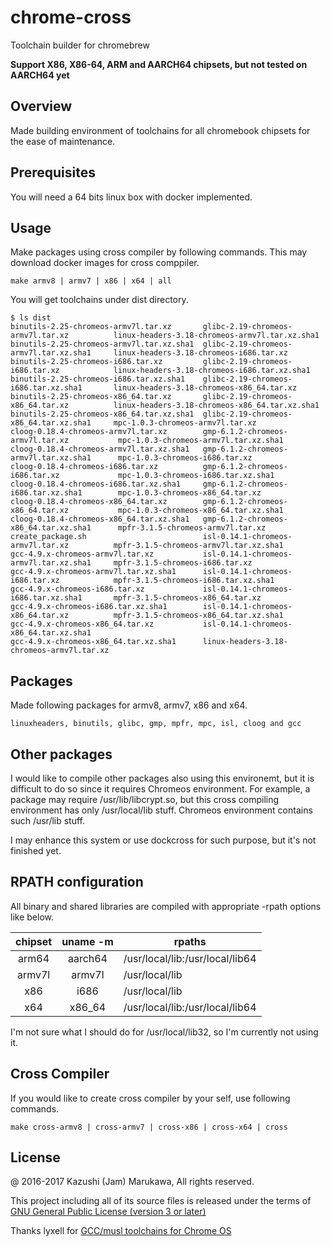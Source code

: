 chrome-cross
============
Toolchain builder for chromebrew

**Support X86, X86-64, ARM and AARCH64 chipsets, but not tested on AARCH64 yet**

Overview
--------

Made building environment of toolchains for all chromebook chipsets for the ease of maintenance.

Prerequisites
-------------

You will need a 64 bits linux box with docker implemented.

Usage
-----

Make packages using cross compiler by following commands.  This may download docker images for cross comppiler.

    make armv8 | armv7 | x86 | x64 | all

You will get toolchains under dist directory.

```
$ ls dist
binutils-2.25-chromeos-armv7l.tar.xz       glibc-2.19-chromeos-armv7l.tar.xz          linux-headers-3.18-chromeos-armv7l.tar.xz.sha1
binutils-2.25-chromeos-armv7l.tar.xz.sha1  glibc-2.19-chromeos-armv7l.tar.xz.sha1     linux-headers-3.18-chromeos-i686.tar.xz
binutils-2.25-chromeos-i686.tar.xz         glibc-2.19-chromeos-i686.tar.xz            linux-headers-3.18-chromeos-i686.tar.xz.sha1
binutils-2.25-chromeos-i686.tar.xz.sha1    glibc-2.19-chromeos-i686.tar.xz.sha1       linux-headers-3.18-chromeos-x86_64.tar.xz
binutils-2.25-chromeos-x86_64.tar.xz       glibc-2.19-chromeos-x86_64.tar.xz          linux-headers-3.18-chromeos-x86_64.tar.xz.sha1
binutils-2.25-chromeos-x86_64.tar.xz.sha1  glibc-2.19-chromeos-x86_64.tar.xz.sha1     mpc-1.0.3-chromeos-armv7l.tar.xz
cloog-0.18.4-chromeos-armv7l.tar.xz        gmp-6.1.2-chromeos-armv7l.tar.xz           mpc-1.0.3-chromeos-armv7l.tar.xz.sha1
cloog-0.18.4-chromeos-armv7l.tar.xz.sha1   gmp-6.1.2-chromeos-armv7l.tar.xz.sha1      mpc-1.0.3-chromeos-i686.tar.xz
cloog-0.18.4-chromeos-i686.tar.xz          gmp-6.1.2-chromeos-i686.tar.xz             mpc-1.0.3-chromeos-i686.tar.xz.sha1
cloog-0.18.4-chromeos-i686.tar.xz.sha1     gmp-6.1.2-chromeos-i686.tar.xz.sha1        mpc-1.0.3-chromeos-x86_64.tar.xz
cloog-0.18.4-chromeos-x86_64.tar.xz        gmp-6.1.2-chromeos-x86_64.tar.xz           mpc-1.0.3-chromeos-x86_64.tar.xz.sha1
cloog-0.18.4-chromeos-x86_64.tar.xz.sha1   gmp-6.1.2-chromeos-x86_64.tar.xz.sha1      mpfr-3.1.5-chromeos-armv7l.tar.xz
create_package.sh                          isl-0.14.1-chromeos-armv7l.tar.xz          mpfr-3.1.5-chromeos-armv7l.tar.xz.sha1
gcc-4.9.x-chromeos-armv7l.tar.xz           isl-0.14.1-chromeos-armv7l.tar.xz.sha1     mpfr-3.1.5-chromeos-i686.tar.xz
gcc-4.9.x-chromeos-armv7l.tar.xz.sha1      isl-0.14.1-chromeos-i686.tar.xz            mpfr-3.1.5-chromeos-i686.tar.xz.sha1
gcc-4.9.x-chromeos-i686.tar.xz             isl-0.14.1-chromeos-i686.tar.xz.sha1       mpfr-3.1.5-chromeos-x86_64.tar.xz
gcc-4.9.x-chromeos-i686.tar.xz.sha1        isl-0.14.1-chromeos-x86_64.tar.xz          mpfr-3.1.5-chromeos-x86_64.tar.xz.sha1
gcc-4.9.x-chromeos-x86_64.tar.xz           isl-0.14.1-chromeos-x86_64.tar.xz.sha1
gcc-4.9.x-chromeos-x86_64.tar.xz.sha1      linux-headers-3.18-chromeos-armv7l.tar.xz
```

Packages
--------

Made following packages for armv8, armv7, x86 and x64.

    linuxheaders, binutils, glibc, gmp, mpfr, mpc, isl, cloog and gcc

Other packages
--------------

I would like to compile other packages also using this environemt, but it is difficult to do so since it requires Chromeos environment.  For example, a package may require /usr/lib/libcrypt.so, but this cross compiling environment has only /usr/local/lib stuff.  Chromeos environment contains such /usr/lib stuff.

I may enhance this system or use dockcross for such purpose, but it's not finished yet.

RPATH configuration
-------------------

All binary and shared libraries are compiled with appropriate -rpath options like below.

|chipset|uname -m|rpaths|
|:---:|:---:|---|
|arm64|aarch64|/usr/local/lib:/usr/local/lib64|
|armv7l|armv7l|/usr/local/lib|
|x86|i686|/usr/local/lib|
|x64|x86\_64|/usr/local/lib:/usr/local/lib64|

I'm not sure what I should do for /usr/local/lib32, so I'm currently not using it.

Cross Compiler
--------------

If you would like to create cross compiler by your self, use following commands.

    make cross-armv8 | cross-armv7 | cross-x86 | cross-x64 | cross

License
-------

@ 2016-2017 Kazushi (Jam) Marukawa, All rights reserved.

This project including all of its source files is released under the terms of [GNU General Public License (version 3 or later)](http://www.gnu.org/licenses/gpl.txt)

Thanks lyxell for [GCC/musl toolchains for Chrome OS](https://github.com/lyxell/chromeos-gcc-toolchains)
